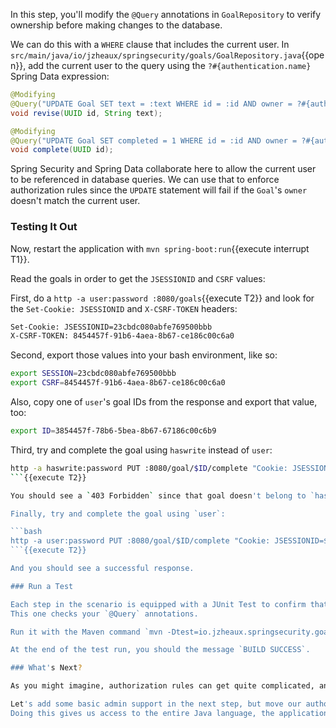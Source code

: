 In this step, you'll modify the `@Query` annotations in `GoalRepository` to verify ownership before making changes to the database.

We can do this with a `WHERE` clause that includes the current user.
In `src/main/java/io/jzheaux/springsecurity/goals/GoalRepository.java`{{open}}, add the current user to the query using the `?#{authentication.name}` Spring Data expression:

```java
@Modifying
@Query("UPDATE Goal SET text = :text WHERE id = :id AND owner = ?#{authentication.name}") // change this line
void revise(UUID id, String text);

@Modifying
@Query("UPDATE Goal SET completed = 1 WHERE id = :id AND owner = ?#{authentication.name}") // change this line
void complete(UUID id);
```

Spring Security and Spring Data collaborate here to allow the current user to be referenced in database queries.
We can use that to enforce authorization rules since the `UPDATE` statement will fail if the `Goal`'s `owner` doesn't match the current user.

### Testing It Out

Now, restart the application with `mvn spring-boot:run`{{execute interrupt T1}}.

Read the goals in order to get the `JSESSIONID` and `CSRF` values:

First, do a `http -a user:password :8080/goals`{{execute T2}} and look for the `Set-Cookie: JSESSIONID` and `X-CSRF-TOKEN` headers:

```bash
Set-Cookie: JSESSIONID=23cbdc080abfe769500bbb
X-CSRF-TOKEN: 8454457f-91b6-4aea-8b67-ce186c00c6a0
```

Second, export those values into your bash environment, like so:

```bash
export SESSION=23cbdc080abfe769500bbb
export CSRF=8454457f-91b6-4aea-8b67-ce186c00c6a0
```

Also, copy one of `user`'s goal IDs from the response and export that value, too:

```bash
export ID=3854457f-78b6-5bea-8b67-67186c00c6b9
```

Third, try and complete the goal using `haswrite` instead of `user`:

```bash
http -a haswrite:password PUT :8080/goal/$ID/complete "Cookie: JSESSIONID=$SESSION; X-CSRF-TOKEN: $CSRF"
```{{execute T2}}

You should see a `403 Forbidden` since that goal doesn't belong to `haswrite`.

Finally, try and complete the goal using `user`:

```bash
http -a user:password PUT :8080/goal/$ID/complete "Cookie: JSESSIONID=$SESSION; X-CSRF-TOKEN: $CSRF"
```{{execute T2}}

And you should see a successful response.

### Run a Test

Each step in the scenario is equipped with a JUnit Test to confirm that everything works.
This one checks your `@Query` annotations.

Run it with the Maven command `mvn -Dtest=io.jzheaux.springsecurity.goals.Module2_Tests#task_3 test`{{execute T2}}.

At the end of the test run, you should the message `BUILD SUCCESS`.

### What's Next?

As you might imagine, authorization rules can get quite complicated, and SpEL can only take us so far.

Let's add some basic admin support in the next step, but move our authorization rules into pure Java.
Doing this gives us access to the entire Java language, the application context, and to the ability to unit test our logic.